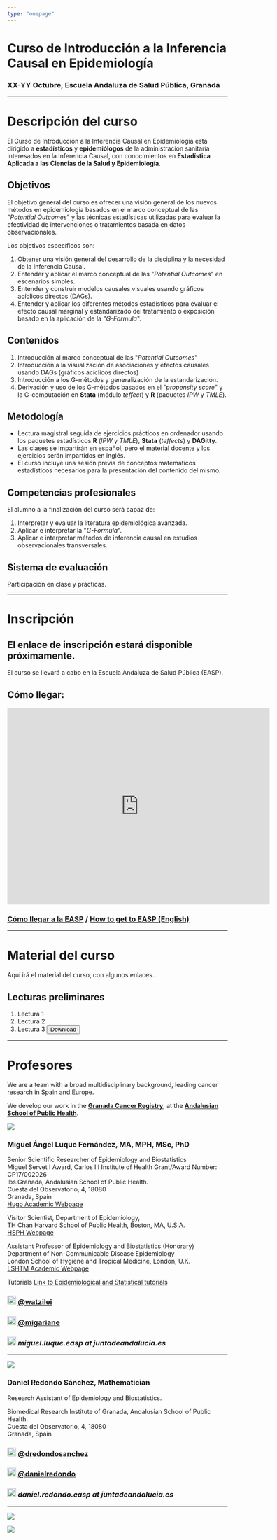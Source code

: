 ```yaml
---
type: "onepage"
---
```

# Curso de Introducción a la Inferencia Causal en Epidemiología
### XX-YY Octubre, Escuela Andaluza de Salud Pública, Granada

---------------------

# Descripción del curso

El Curso de Introducción a la Inferencia Causal en Epidemiología está dirigido a **estadísticos** y **epidemiólogos** de la administración sanitaria interesados en la Inferencia Causal, con conocimientos en **Estadística Aplicada a las Ciencias de la Salud y Epidemiología**.

## Objetivos

El objetivo general del curso es ofrecer una visión general de los nuevos métodos en epidemiología basados en el marco conceptual de las "*Potential Outcomes*" y las técnicas estadísticas utilizadas para evaluar la efectividad de intervenciones o tratamientos basada en datos observacionales.

Los objetivos específicos son:

1. Obtener una visión general del desarrollo de la disciplina y la necesidad de la Inferencia Causal. 
2. Entender y aplicar el marco conceptual de las "*Potential Outcomes*" en escenarios simples.  
3. Entender y construir modelos causales visuales usando gráficos acíclicos directos (DAGs).  
4. Entender y aplicar los diferentes métodos estadísticos para evaluar el efecto causal marginal y estandarizado del tratamiento o exposición basado en la aplicación de la "*G-Formula*".

## Contenidos

1. Introducción al marco conceptual de las "*Potential Outcomes*"  
2. Introducción a la visualización de asociaciones y efectos causales usando DAGs (gráficos acíclicos directos)
3. Introducción a los G-métodos y generalización de la estandarización.
4. Derivación y uso de los G-métodos basados en el "*propensity score*" y la G-computación en **Stata** (módulo *teffect*) y **R** (paquetes *IPW* y *TMLE*).

## Metodología

- Lectura magistral seguida de ejercicios prácticos en ordenador usando los paquetes estadísticos **R** (*IPW* y *TMLE*), **Stata** (*teffects*) y **DAGitty**.
- Las clases se impartirán en español, pero el material docente y los ejercicios serán impartidos en inglés.
- El curso incluye una sesión previa de conceptos matemáticos estadísticos necesarios para la presentación del contenido del mismo.

## Competencias profesionales

El alumno a la finalización del curso será capaz de:

1. Interpretar y evaluar la literatura epidemiológica avanzada.
2. Aplicar e interpretar la "*G-Formula*".
3. Aplicar e interpretar métodos de inferencia causal en estudios observacionales transversales.

## Sistema de evaluación

Participación en clase y prácticas.

---------------------

# Inscripción

## El enlace de inscripción estará disponible próximamente.

El curso se llevará a cabo en la Escuela Andaluza de Salud Pública (EASP).

## Cómo llegar:

<iframe src="https://www.google.com/maps/embed?pb=!1m18!1m12!1m3!1d3178.4212631460427!2d-3.5963263488661434!3d37.190222453247834!2m3!1f0!2f0!3f0!3m2!1i1024!2i768!4f13.1!3m3!1m2!1s0xd71fcdb20c77b63%3A0x8de42283942f9bcc!2sEscuela+Andaluza+de+Salud+P%C3%BAblica!5e0!3m2!1ses!2ses!4v1529391584616" width="600" height="450" frameborder="0" style="border:0" allowfullscreen></iframe>  

### [Cómo llegar a la EASP](http://www.easp.es/la-escuela/contacte-con-nosotros/como-llegar/) / [How to get to EASP (English)](https://www.easp.es/wp-content/uploads/2017/11/How-to-get-to-EASP.pdf)

---------------------

# Material del curso

Aquí irá el material del curso, con algunos enlaces...

## Lecturas preliminares

1. Lectura 1 
2. Lectura 2  
3. Lectura 3 <button onclick="window.open('./source/Lecture3.pdf')">Download</button>
            
---------------------

# Profesores

We are a team with a broad multidisciplinary background, leading cancer research in Spain and Europe.

We develop our work in the [**Granada Cancer Registry**](http://www.cancergranada.org), at the [**Andalusian School of Public Health**](http://www.easp.es/).

![](images/logo_MALF.png)

### **Miguel Ángel Luque Fernández, MA, MPH, MSc, PhD**
Senior Scientific Researcher of Epidemiology and Biostatistics  
Miguel Servet I Award, Carlos III Institute of Health Grant/Award Number: CP17/002026  
Ibs.Granada, Andalusian School of Public Health.  
Cuesta del Observatorio, 4, 18080  
Granada, Spain    
[Hugo Academic Webpage](http://watzilei.com/maluque.html)  

Visitor Scientist, Department of Epidemiology,    
TH Chan Harvard School of Public Health, Boston, MA, U.S.A.     
[HSPH Webpage](https://scholar.harvard.edu/malf)      
 
Assistant Professor of Epidemiology and Biostatistics (Honorary)   
Department of Non-Communicable Disease Epidemiology  
London School of Hygiene and Tropical Medicine, London, U.K.    
[LSHTM Academic Webpage](http://www.lshtm.ac.uk/aboutus/people/luque.miguel-angel)  

Tutorials [Link to Epidemiological and Statistical tutorials](http://migariane.github.io/)

### <img src="images/tw.png" alt="twitter" style="width: 20px;"/> [@watzilei](http://www.twitter.com/watzilei)

### <img src="images/git.jpg" alt="git" style="width: 20px;"/>  [@migariane](https://github.com/migariane)

### <img src="images/email.png" alt="email" style="width: 20px;"/>  *miguel.luque.easp at juntadeandalucia.es*

---------------------

![](images/logo_DRS.png)

### **Daniel Redondo Sánchez, Mathematician**

Research Assistant of Epidemiology and Biostatistics.

Biomedical Research Institute of Granada, Andalusian School of Public Health.  
Cuesta del Observatorio, 4, 18080  
Granada, Spain

### <img src="images/tw.png" alt="twitter" style="width: 20px;"/> [@dredondosanchez](http://www.twitter.com/dredondosanchez)

### <img src="images/git.jpg" alt="git" style="width: 20px;"/> [@danielredondo](https://github.com/danielredondo)

### <img src="images/email.png" alt="email" style="width: 20px;"/>  *daniel.redondo.easp at juntadeandalucia.es*

---------------------

![](images/logo_ibs.png)

![](images/logo_feder.png)